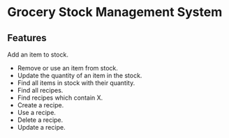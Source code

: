 # Grocery Stock Management System

## Features

Add an item to stock. 

- Remove or use an item from stock. 
- Update the quantity of an item in the stock. 
- Find all items in stock with their quantity. 
- Find all recipes. 
- Find recipes which contain X. 
- Create a recipe. 
- Use a recipe. 
- Delete a recipe. 
- Update a recipe. 